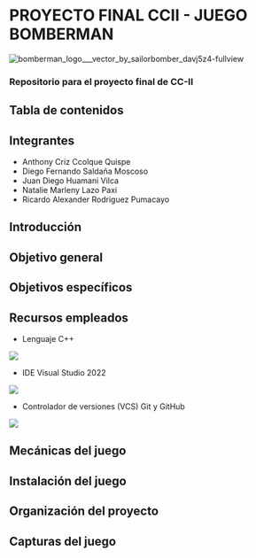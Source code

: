 # PROYECTO FINAL CCII - JUEGO BOMBERMAN

![bomberman_logo___vector_by_sailorbomber_davj5z4-fullview](https://user-images.githubusercontent.com/106556678/184780033-98d6f622-521b-4e17-b81e-dc2bf608cb51.png)

### Repositorio para el proyecto final de CC-II

## Tabla de contenidos

## Integrantes

* Anthony Criz Ccolque Quispe
* Diego Fernando Saldaña Moscoso
* Juan Diego Huamani Vilca
* Natalie Marleny Lazo Paxi
* Ricardo Alexander Rodriguez Pumacayo

## Introducción

## Objetivo general

## Objetivos específicos

## Recursos empleados

* Lenguaje C++

![](https://hpscds.com/wp-content/uploads/2019/04/c-plus-plus-logo.png)

* IDE Visual Studio 2022

![](https://upload.wikimedia.org/wikipedia/commons/5/5f/Visual_Studio_Logo_%282013-2017%29.svg)

* Controlador de versiones (VCS) Git y GitHub

![](https://www.freecodecamp.org/espanol/news/content/images/2021/01/cover-pic-1-.jpeg)

## Mecánicas del juego

## Instalación del juego

## Organización del proyecto

## Capturas del juego
